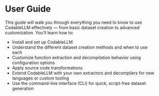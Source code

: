 # User Guide

This guide will walk you through everything you need to know to use CodableLLM effectively — from basic dataset creation to advanced customization. You'll learn how to:

- Install and set up CodableLLM
- Understand the different dataset creation methods and when to use each
- Customize function extraction and decompilation behavior using configuration options
- Apply source code transformations
- Extend CodableLLM with your own extractors and decompilers for new languages or custom tooling
- Use the command-line interface (CLI) for quick, script-free dataset generation
